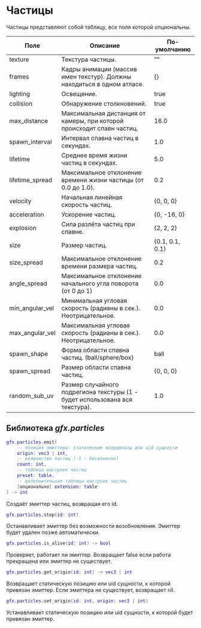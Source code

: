 # Частицы

Частицы представляют собой таблицу, все поля которой опциональны.


| Поле            | Описание                                                                     | По-умолчанию    |
| --------------- | ---------------------------------------------------------------------------- | --------------- |
| texture         | Текстура частицы.                                                            | ""              |
| frames          | Кадры анимации (массив имен текстур). Должны находиться в одном атласе.      | {}              |
| lighting        | Освещение.                                                                   | true            |
| collision       | Обнаружение столкновений.                                                    | true            |
| max_distance    | Максимальная дистанция от камеры, при которой происходит спавн частиц.       | 16.0            |
| spawn_interval  | Интервал спавна частиц в секундах.                                           | 1.0             |
| lifetime        | Среднее время жизни частиц в секундах.                                       | 5.0             |
| lifetime_spread | Максимальное отклонение времени жизни частицы (от 0.0 до 1.0).               | 0.2             |
| velocity        | Начальная линейная скорость частиц.                                          | {0, 0, 0}       |
| acceleration    | Ускорение частиц.                                                            | {0, -16, 0}     |
| explosion       | Сила разлёта частиц при спавне.                                              | {2, 2, 2}       |
| size            | Размер частиц.                                                               | {0.1, 0.1, 0.1} |
| size_spread     | Максимальное отклонение времени размера частиц.                              | 0.2             |
| angle_spread    | Максимальное отклонение начального угла поворота (от 0 до 1)                 | 0.0             |
| min_angular_vel | Минимальная угловая скорость (радианы в сек.). Неотрицательное.              | 0.0             |
| max_angular_vel | Максимальная угловая скорость (радианы в сек.). Неотрицательное.             | 0.0             |
| spawn_shape     | Форма области спавна частиц. (ball/sphere/box)                               | ball            |
| spawn_spread    | Размер области спавна частиц.                                                | {0, 0, 0}       |
| random_sub_uv   | Размер случайного подрегиона текстуры (1 - будет использована вся текстура). | 1.0             |

## Библиотека *gfx.particles*

```lua
gfx.particles.emit(
    -- позиция эмиттера: статические координаты или uid сущности
    origin: vec3 | int,
    -- количество частиц (-1 - бесконечно)
    count: int,
    -- таблица настроек частиц
    preset: table,
    -- дополнительная таблица настроек частиц
    [опционально] extension: table
) -> int
```

Создаёт эмиттер частиц, возвращая его id.

```lua
gfx.particles.stop(id: int)
```

Останавливает эмиттер без возможности возобновления. Эмиттер будет удален
позже автоматически.

```lua
gfx.particles.is_alive(id: int) -> bool
```

Проверяет, работает ли эмиттер. Возвращает false если работа прекращена или
эмиттер не существует.

```lua
gfx.particles.get_origin(id: int) -> vec3 | int
```

Возвращает статическую позицию или uid сущности, к которой привязан эмиттер.
Если эмиттера не существует, возвращает nil.

```lua
gfx.particles.set_origin(id: int, origin: vec3 | int)
```

Устанавливает статическую позицию или uid сущности, к которой будет привязан эмиттер.
